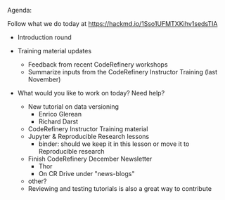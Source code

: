 Agenda:

Follow what we do today at https://hackmd.io/1Sso1UFMTXKihv1sedsTIA

- Introduction round
- Training material updates
    - Feedback from recent CodeRefinery workshops
    - Summarize inputs from the CodeRefinery Instructor Training (last November)

- What would you like to work on today? Need help?
    - New tutorial on data versioning
        - Enrico Glerean
        - Richard Darst
    - CodeRefinery Instructor Training material
    - Jupyter & Reproducible Research lessons
        - binder: should we keep it in this lesson or move it to Reproducible research
    - Finish CodeRefinery December Newsletter
        - Thor
        - On CR Drive under "news-blogs"
    - other?
    - Reviewing and testing tutorials is also a great way to contribute



